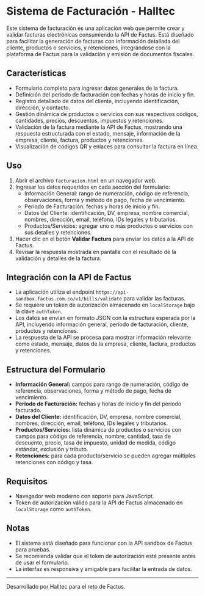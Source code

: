 # Sistema de Facturación - Halltec

Este sistema de facturación es una aplicación web que permite crear y validar facturas electrónicas consumiendo la API de Factus. Está diseñado para facilitar la generación de facturas con información detallada del cliente, productos o servicios, y retenciones, integrándose con la plataforma de Factus para la validación y emisión de documentos fiscales.

## Características

- Formulario completo para ingresar datos generales de la factura.
- Definición del período de facturación con fechas y horas de inicio y fin.
- Registro detallado de datos del cliente, incluyendo identificación, dirección, y contacto.
- Gestión dinámica de productos o servicios con sus respectivos códigos, cantidades, precios, descuentos, impuestos y retenciones.
- Validación de la factura mediante la API de Factus, mostrando una respuesta estructurada con el estado, mensaje, información de la empresa, cliente, factura, productos y retenciones.
- Visualización de códigos QR y enlaces para consultar la factura en línea.

## Uso

1. Abrir el archivo `facturacion.html` en un navegador web.
2. Ingresar los datos requeridos en cada sección del formulario:
   - Información General: rango de numeración, código de referencia, observaciones, forma y método de pago, fecha de vencimiento.
   - Período de Facturación: fechas y horas de inicio y fin.
   - Datos del Cliente: identificación, DV, empresa, nombre comercial, nombres, dirección, email, teléfono, IDs legales y tributarios.
   - Productos/Servicios: agregar uno o más productos o servicios con sus detalles y retenciones.
3. Hacer clic en el botón **Validar Factura** para enviar los datos a la API de Factus.
4. Revisar la respuesta mostrada en pantalla con el resultado de la validación y detalles de la factura.

## Integración con la API de Factus

- La aplicación utiliza el endpoint `https://api-sandbox.factus.com.co/v1/bills/validate` para validar las facturas.
- Se requiere un token de autorización almacenado en `localStorage` bajo la clave `authToken`.
- Los datos se envían en formato JSON con la estructura esperada por la API, incluyendo información general, período de facturación, cliente, productos y retenciones.
- La respuesta de la API se procesa para mostrar información relevante como estado, mensaje, datos de la empresa, cliente, factura, productos y retenciones.

## Estructura del Formulario

- **Información General:** campos para rango de numeración, código de referencia, observaciones, forma y método de pago, fecha de vencimiento.
- **Período de Facturación:** fechas y horas de inicio y fin del período facturado.
- **Datos del Cliente:** identificación, DV, empresa, nombre comercial, nombres, dirección, email, teléfono, IDs legales y tributarios.
- **Productos/Servicios:** lista dinámica de productos o servicios con campos para código de referencia, nombre, cantidad, tasa de descuento, precio, tasa de impuesto, unidad de medida, código estándar, exclusión y tributo.
- **Retenciones:** para cada producto/servicio se pueden agregar múltiples retenciones con código y tasa.

## Requisitos

- Navegador web moderno con soporte para JavaScript.
- Token de autorización válido para la API de Factus almacenado en `localStorage` como `authToken`.

## Notas

- El sistema está diseñado para funcionar con la API sandbox de Factus para pruebas.
- Se recomienda validar que el token de autorización esté presente antes de usar el formulario.
- La interfaz es responsiva y amigable para facilitar la entrada de datos.

---

Desarrollado por Halltec para el reto de Factus.
